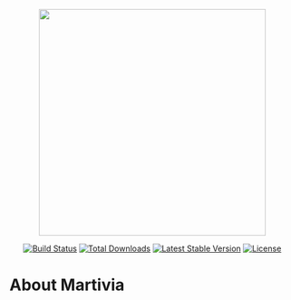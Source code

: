 <p align="center"><img src="https://webdoors.ge/partners/martivia/img/martivia.png" width="400"></p>

<p align="center">
<a href="https://travis-ci.org/laravel/framework"><img src="https://webdoors.ge/partners/martivia/img/build.svg" alt="Build Status"></a>
<a href="https://packagist.org/packages/laravel/framework"><img src="https://webdoors.ge/partners/martivia/img/total.svg" alt="Total Downloads"></a>
<a href="https://packagist.org/packages/laravel/framework"><img src="https://webdoors.ge/partners/martivia/img/stable.svg" alt="Latest Stable Version"></a>
<a href="https://packagist.org/packages/laravel/framework"><img src="https://webdoors.ge/partners/martivia/img/license2.svg" alt="License"></a>
</p>

# About Martivia
